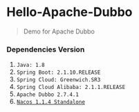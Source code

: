 # Hello-Apache-Dubbo
> Demo for Apache Dubbo
### Dependencies Version
1. `Java: 1.8`
2. `Spring Boot: 2.1.10.RELEASE`
3. `Spring Cloud: Greenwich.SR3`
4. `Spring Cloud Alibaba: 2.1.1.RELEASE`
5. `Apache Dubbo 2.7.4.1`
6. [`Nacos 1.1.4 Standalone`](https://github.com/nacos-group/nacos-docker)